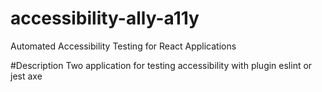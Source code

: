 # accessibility-ally-a11y
Automated Accessibility Testing for React Applications

#Description
Two application for testing accessibility with plugin eslint or jest axe
